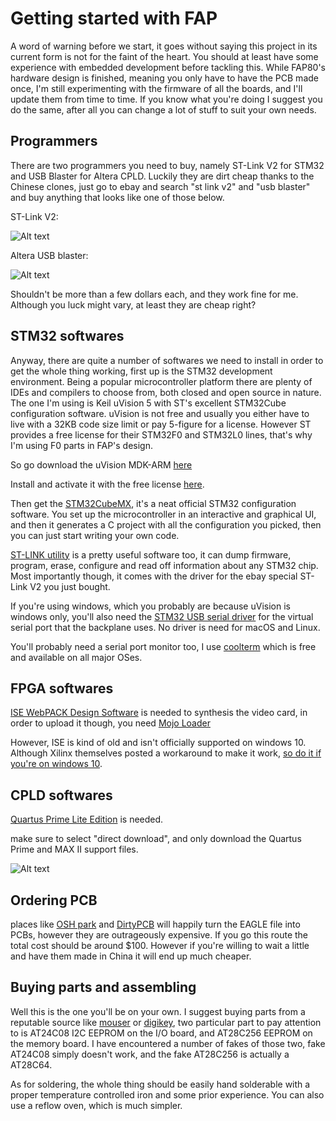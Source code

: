 # Getting started with FAP

A word of warning before we start, it goes without saying this project in its current form is not for the faint of the heart. You should at least have some experience with embedded development before tackling this. While FAP80's hardware design is finished, meaning you only have to have the PCB made once, I'm still experimenting with the firmware of all the boards, and I'll update them from time to time. If you know what you're doing I suggest you do the same, after all you can change a lot of stuff to suit your own needs.

## Programmers

There are two programmers you need to buy, namely ST-Link V2 for STM32 and USB Blaster for Altera CPLD. Luckily they are dirt cheap thanks to the Chinese clones, just go to ebay and search "st link v2" and "usb blaster" and buy anything that looks like one of those below.

ST-Link V2:

![Alt text](http://i.imgur.com/4PHxkto.jpg)

Altera USB blaster:

![Alt text](http://i.imgur.com/q1qbn0s.jpg)

Shouldn't be more than a few dollars each, and they work fine for me. Although you luck might vary, at least they are cheap right?

## STM32 softwares

Anyway, there are quite a number of softwares we need to install in order to get the whole thing working, first up is the STM32 development environment. Being a popular microcontroller platform there are plenty of IDEs and compilers to choose from, both closed and open source in nature. The one I'm using is Keil uVision 5 with ST's excellent STM32Cube configuration software. uVision is not free and usually you either have to live with a 32KB code size limit or pay 5-figure for a license. However ST provides a free license for their STM32F0 and STM32L0 lines, that's why I'm using F0 parts in FAP's design.

So go download the uVision MDK-ARM [here](https://www.keil.com/download/product/)

Install and activate it with the free license [here](http://www2.keil.com/stmicroelectronics-stm32/mdk).

Then get the [STM32CubeMX](http://www.st.com/content/st_com/en/products/embedded-software/mcus-embedded-software/stm32-embedded-software/stm32cube-embedded-software/stm32cubef0.html), it's a neat official STM32 configuration software. You set up the microcontroller in an interactive and graphical UI, and then it generates a C project with all the configuration you picked, then you can just start writing your own code.

[ST-LINK utility](http://www.st.com/en/embedded-software/stsw-link004.html) is a pretty useful software too, it can dump firmware, program, erase, configure and read off information about any STM32 chip. Most importantly though, it comes with the driver for the ebay special ST-Link V2 you just bought.

If you're using windows, which you probably are because uVision is windows only, you'll also need the [STM32 USB serial driver](http://www.st.com/en/development-tools/stsw-stm32102.html) for the virtual serial port that the backplane uses. No driver is need for macOS and Linux.

You'll probably need a serial port monitor too, I use [coolterm](http://freeware.the-meiers.org) which is free and available on all major OSes.

## FPGA softwares

[ISE WebPACK Design Software](https://www.xilinx.com/products/design-tools/ise-design-suite/ise-webpack.html) is needed to synthesis the video card, in order to upload it though, you need [Mojo Loader](https://embeddedmicro.com/tutorials/mojo-software-and-updates/installing-mojo-loader)

However, ISE is kind of old and isn't officially supported on windows 10. Although Xilinx themselves posted a workaround to make it work, [so do it if you're on windows 10](https://www.xilinx.com/support/answers/62380.html).


## CPLD softwares

[Quartus Prime Lite Edition](http://dl.altera.com/?edition=lite) is needed. 

make sure to select "direct download", and only download the Quartus Prime and MAX II support files.

![Alt text](http://i.imgur.com/7p7FpTv.png)

## Ordering PCB

places like [OSH park](https://oshpark.com) and [DirtyPCB](http://dirtypcbs.com) will happily turn the EAGLE file into PCBs, however they are outrageously expensive. If you go this route the total cost should be around $100. However if you're willing to wait a little and have them made in China it will end up much cheaper.

## Buying parts and assembling

Well this is the one you'll be on your own. I suggest buying parts from a reputable source like [mouser](http://www.mouser.com) or [digikey](http://www.mouser.com), two particular part to pay attention to is AT24C08 I2C EEPROM on the I/O board, and AT28C256 EEPROM on the memory board. I have encountered a number of fakes of those two, fake AT24C08 simply doesn't work, and the fake AT28C256 is actually a AT28C64.

As for soldering, the whole thing should be easily hand solderable with a proper temperature controlled iron and some prior experience. You can also use a reflow oven, which is much simpler.
